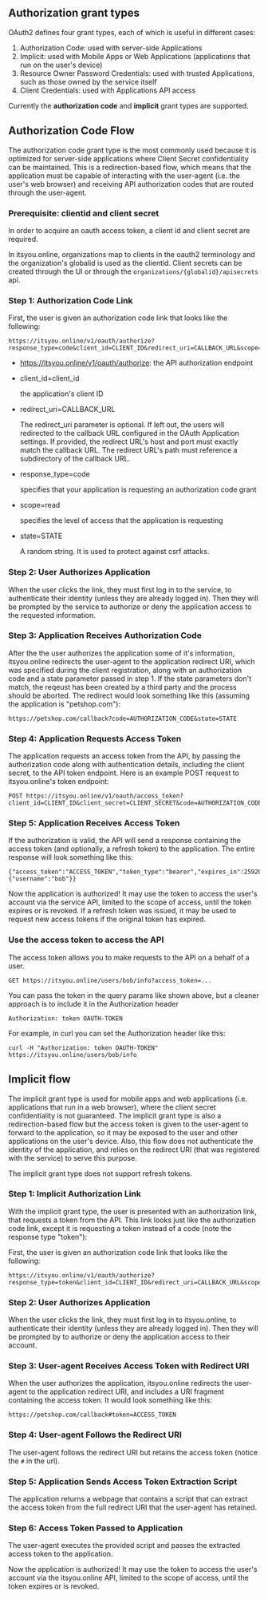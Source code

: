 ## Authorization grant types

OAuth2 defines four grant types, each of which is useful in different cases:

1. Authorization Code: used with server-side Applications
2. Implicit: used with Mobile Apps or Web Applications (applications that run on the user's device)
3. Resource Owner Password Credentials: used with trusted Applications, such as those owned by the service itself
4. Client Credentials: used with Applications API access

Currently the **authorization code** and **implicit** grant types are supported.


## Authorization Code Flow
The authorization code grant type is the most commonly used because it is optimized for server-side applications where Client Secret confidentiality can be maintained. This is a redirection-based flow, which means that the application must be capable of interacting with the user-agent (i.e. the user's web browser) and receiving API authorization codes that are routed through the user-agent.

### Prerequisite: clientid and client secret

In order to acquire an oauth access token, a client id and client secret are required.

In itsyou.online, organizations map to clients in the oauth2 terminology and the organization's globalid is used as the clientid. Client secrets can be created through the UI or through the `organizations/{globalid}/apisecrets` api.

### Step 1: Authorization Code Link

First, the user is given an authorization code link that looks like the following:

```
https://itsyou.online/v1/oauth/authorize?response_type=code&client_id=CLIENT_ID&redirect_uri=CALLBACK_URL&scope=read&state=STATE
```

* https://itsyou.online/v1/oauth/authorize: the API authorization endpoint
* client_id=client_id

    the application's client ID
* redirect_uri=CALLBACK_URL

    The redirect_uri parameter is optional. If left out, the users will redirected to the callback URL configured in the OAuth Application settings. If provided, the redirect URL's host and port must exactly match the callback URL. The redirect URL's path must reference a subdirectory of the callback URL.
* response_type=code

    specifies that your application is requesting an authorization code grant
* scope=read

    specifies the level of access that the application is requesting

* state=STATE

    A random string. It is used to protect against csrf attacks.

### Step 2: User Authorizes Application

When the user clicks the link, they must first log in to the service, to authenticate their identity (unless they are already logged in). Then they will be prompted by the service to authorize or deny the application access to the requested information.

### Step 3: Application Receives Authorization Code

After the the user authorizes the application some of it's information, itsyou.online redirects the user-agent to the application redirect URI, which was specified during the client registration, along with an authorization code and a state parameter passed in step 1. If the state parameters don't match, the reqeust has been created by a third party and the process should be aborted.
The redirect would look something like this (assuming the application is "petshop.com"):

```
https://petshop.com/callback?code=AUTHORIZATION_CODE&state=STATE
```

### Step 4: Application Requests Access Token

The application requests an access token from the API, by passing the authorization code along with authentication details, including the client secret, to the API token endpoint. Here is an example POST request to itsyou.online's token endpoint:

```
POST https://itsyou.online/v1/oauth/access_token?client_id=CLIENT_ID&client_secret=CLIENT_SECRET&code=AUTHORIZATION_CODE&redirect_uri=CALLBACK_URL
```

### Step 5: Application Receives Access Token

If the authorization is valid, the API will send a response containing the access token (and optionally, a refresh token) to the application. The entire response will look something like this:

```
{"access_token":"ACCESS_TOKEN","token_type":"bearer","expires_in":2592000,"refresh_token":"REFRESH_TOKEN","scope":"read","info":{"username":"bob"}}
```
Now the application is authorized! It may use the token to access the user's account via the service API, limited to the scope of access, until the token expires or is revoked. If a refresh token was issued, it may be used to request new access tokens if the original token has expired.


### Use the access token to access the API

The access token allows you to make requests to the API on a behalf of a user.

```
GET https://itsyou.online/users/bob/info?access_token=...
```
You can pass the token in the query params like shown above, but a cleaner approach is to include it in the Authorization header

```
Authorization: token OAUTH-TOKEN
```
For example, in curl you can set the Authorization header like this:

```
curl -H "Authorization: token OAUTH-TOKEN" https://itsyou.online/users/bob/info
```

## Implicit flow
The implicit grant type is used for mobile apps and web applications (i.e. applications that run in a web browser), where the client secret confidentiality is not guaranteed. The implicit grant type is also a redirection-based flow but the access token is given to the user-agent to forward to the application, so it may be exposed to the user and other applications on the user's device. Also, this flow does not authenticate the identity of the application, and relies on the redirect URI (that was registered with the service) to serve this purpose.

The implicit grant type does not support refresh tokens.

### Step 1: Implicit Authorization Link

With the implicit grant type, the user is presented with an authorization link, that requests a token from the API. This link looks just like the authorization code link, except it is requesting a token instead of a code (note the response type "token"):

First, the user is given an authorization code link that looks like the following:

```
https://itsyou.online/v1/oauth/authorize?response_type=token&client_id=CLIENT_ID&redirect_uri=CALLBACK_URL&scope=read
```

### Step 2: User Authorizes Application

When the user clicks the link, they must first log in to itsyou.online, to authenticate their identity (unless they are already logged in). Then they will be prompted by to authorize or deny the application access to their account.

### Step 3: User-agent Receives Access Token with Redirect URI

When the user authorizes the application, itsyou.online redirects the user-agent to the application redirect URI, and includes a URI fragment containing the access token. It would look something like this:
```
https://petshop.com/callback#token=ACCESS_TOKEN
```

### Step 4: User-agent Follows the Redirect URI

The user-agent follows the redirect URI but retains the access token (notice the `#` in the url).

### Step 5: Application Sends Access Token Extraction Script

The application returns a webpage that contains a script that can extract the access token from the full redirect URI that the user-agent has retained.

### Step 6: Access Token Passed to Application

The user-agent executes the provided script and passes the extracted access token to the application.

Now the application is authorized! It may use the token to access the user's account via the itsyou.online API, limited to the scope of access, until the token expires or is revoked.
